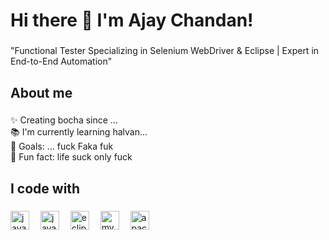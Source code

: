 <h1 align="left">Hi there 👋 I'm Ajay Chandan!</h1>

###

<p align="left">"Functional Tester Specializing in Selenium WebDriver & Eclipse | Expert in End-to-End Automation"</p>

###

<h2 align="left">About me</h2>

###

<p align="left">✨ Creating bocha since ...<br>📚 I'm currently learning halvan...<br>🎯 Goals: ... fuck Faka fuk<br>🎲 Fun fact: life suck only fuck</p>

###

<h2 align="left">I code with</h2>

###

<div align="left">
  <img src="https://cdn.jsdelivr.net/gh/devicons/devicon/icons/java/java-original.svg" height="30" alt="java logo"  />
  <img width="10" />
  <img src="https://cdn.jsdelivr.net/gh/devicons/devicon/icons/javascript/javascript-original.svg" height="30" alt="javascript logo"  />
  <img width="10" />
  <img src="https://cdn.simpleicons.org/eclipseide/2C2255" height="30" alt="eclipseide logo"  />
  <img width="10" />
  <img src="https://img.shields.io/badge/MySQL-4479A1?logo=mysql&logoColor=white&style=for-the-badge" height="30" alt="mysql logo"  />
  <img width="10" />
  <img src="https://img.shields.io/badge/Apache Maven-C71A36?logo=apachemaven&logoColor=white&style=for-the-badge" height="30" alt="apachemaven logo"  />
</div>

###
